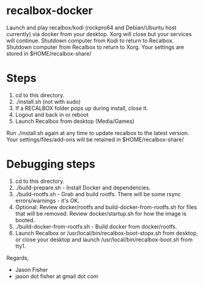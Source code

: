 # recalbox-docker

Launch and play recalbox/kodi (rockpro64 and Debian/Ubuntu host currently) via docker from your desktop.  Xorg will close but your services will continue.  Shutdown computer from Kodi to return to Recalbox.  Shutdown computer from Recalbox to return to Xorg.  Your settings are stored in $HOME/recalbox-share/

# Steps

1. cd to this directory.
2. ./install.sh (not with sudo)
3. If a RECALBOX folder pops up during install, close it.
4. Logout and back in or reboot
5. Launch Recalbox from desktop (Media/Games)

Run ./install.sh again at any time to update recalbox to the latest version.  Your settings/files/add-ons will be retained in $HOME/recalbox-share/

# Debugging steps

1. cd to this directory.
2. ./build-prepare.sh - Install Docker and dependencies.
3. ./build-rootfs.sh - Grab and build rootfs.  There will be some rsync errors/warnings - it's OK.
4. Optional: Review docker/rootfs and build-docker-from-rootfs.sh for files that will be removed.  Review docker/startup.sh for how the image is booted.
5. ./build-docker-from-rootfs.sh - Build docker from docker/rootfs.
6. Launch Recalbox or /usr/local/bin/recalbox-boot-stopx.sh from desktop, or close your desktop and launch /usr/local/bin/recalbox-boot.sh from tty1.


Regards,
- Jason Fisher
- jason dot fisher at gmail dot com
